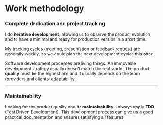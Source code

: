 # Work methodology

### Complete dedication and project tracking

I do **iterative development**, allowing us to observe the product
evolution and to have a minimal and ready for production version
in a short time.

My tracking cycles (meeting, presentation or feedback request) are
generally weekly, so we could plan the next development cycles this
often.

Software development processes are living things. An immovable
development strategy usually doesn't match the real world. The product
**quality** must be the highest aim and it usually depends on the team
(providers and clients) adaptability.

* * *

### Maintainability

Looking for the product quality and its **maintainability**, I always
apply **TDD** (Test Driven Development). This development process can give
us a good practical documentation and ensures satisfying all features.
